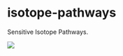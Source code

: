 # isotope-pathways
Sensitive Isotope Pathways.

<img src="https://repository-images.githubusercontent.com/870016860/11fd6abc-fe8b-4cd8-95c2-df1c631c8762">

